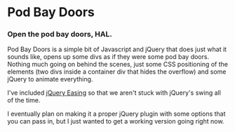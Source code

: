 Pod Bay Doors
=============
### Open the pod bay doors, HAL.

Pod Bay Doors is a simple bit of Javascript and jQuery that does just what it sounds like, opens up some divs as if they were some pod bay doors. Nothing much going on behind the scenes, just some CSS positioning of the elements (two divs inside a container div that hides the overflow) and some jQuery to animate everything. 

I've included [jQuery Easing](http://gsgd.co.uk/sandbox/jquery/easing/) so that we aren't stuck with jQuery's swing all of the time. 

I eventually plan on making it a proper jQuery plugin with some options that you can pass in, but I just wanted to get a working version going right now.